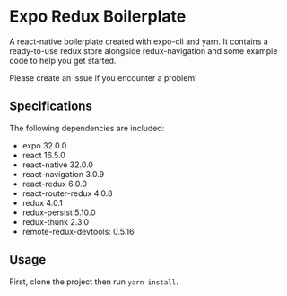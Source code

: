 # Expo Redux Boilerplate
A react-native boilerplate created with expo-cli and yarn. It contains a ready-to-use redux store alongside redux-navigation and some example code to help you get started.

Please create an issue if you encounter a problem!

## Specifications
The following dependencies are included:
- expo 32.0.0
- react 16.5.0
- react-native 32.0.0
- react-navigation 3.0.9
- react-redux 6.0.0
- react-router-redux 4.0.8
- redux 4.0.1
- redux-persist 5.10.0
- redux-thunk 2.3.0
- remote-redux-devtools: 0.5.16

## Usage

First, clone the project then run `yarn install`.